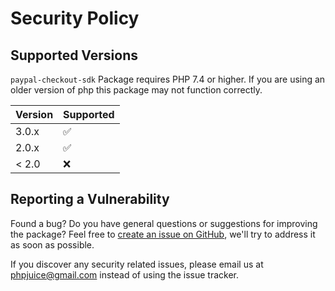 # Security Policy

## Supported Versions

`paypal-checkout-sdk` Package requires PHP 7.4 or higher. If you are using an older version of php this package may not function correctly.

| Version | Supported          |
|---------|--------------------|
| 3.0.x   | :white_check_mark: |
| 2.0.x   | :white_check_mark: |
| < 2.0   | :x:                |

## Reporting a Vulnerability

Found a bug? Do you have general questions or suggestions for improving the package? Feel free to [create an issue on GitHub](https://github.com/phpjuice/paypal-checkout-sdk/issues), we'll try to address it as soon as possible.

If you discover any security related issues, please email us at phpjuice@gmail.com instead of using the issue tracker.
